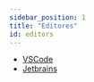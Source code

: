 ```yaml
---
sidebar_position: 1
title: "Editores"
id: editors
---
```


- [VSCode](./vscode/vscode.md)
- [Jetbrains](./jetbrains/jetbrains.md)
